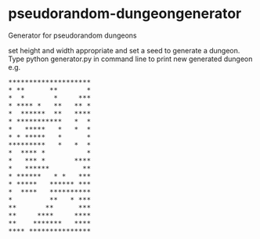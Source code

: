 pseudorandom-dungeongenerator
=============================

Generator for pseudorandom dungeons

set height and width appropriate and set a seed to generate a dungeon. Type python generator.py in command line to print new generated dungeon e.g.

<pre>
********************
* **      **       *
*  *       *     ***
* **** *   **   ** *
*  ******  **   ****
* ***********   *  *
*   *****   *   *  *
* * *****   *      *
*********   *   *  *
*  **** *          *
*   *** *       ****
*   ******        **
* ******   * *   ***
* *****   ****** ***
*  ****   **********
*         **   * ***
**       **      ***
**     ****     ****
**    *******   ****
**** ***************
</pre>
